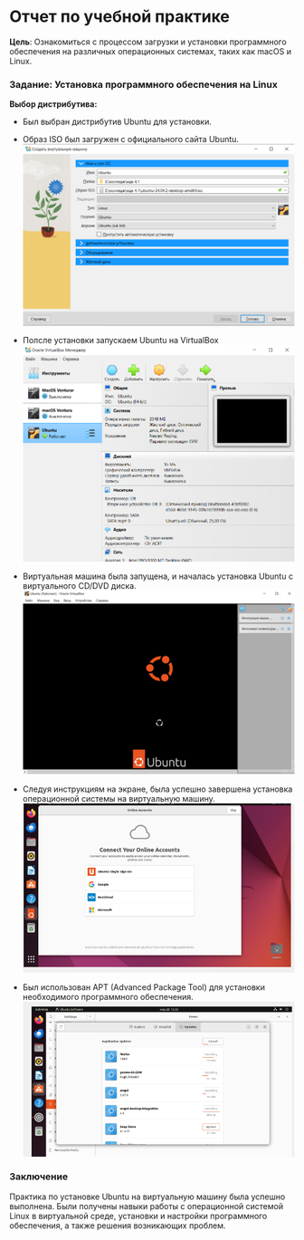 # Отчет по учебной практике
**Цель**: Ознакомиться с процессом загрузки и установки программного обеспечения на различных операционных системах, таких как macOS и Linux.
### Задание: Установка программного обеспечения на Linux
**Выбор дистрибутива:**

* Был выбран дистрибутив Ubuntu для установки.
* Образ ISO был загружен с официального сайта Ubuntu.
![alt text](U1.png)
* Полсле установки запускаем Ubuntu на VirtualBox
![alt text](U3.png)
* Виртуальная машина была запущена, и началась установка Ubuntu с виртуального CD/DVD диска.
![alt text](U2.png)
* Следуя инструкциям на экране, была успешно завершена установка операционной системы на виртуальную машину.
![alt text](U4.png)

* Был использован APT (Advanced Package Tool) для установки необходимого программного обеспечения.
![alt text](U5.png)
### Заключение
Практика по установке Ubuntu на виртуальную машину была успешно выполнена. Были получены навыки работы с операционной системой Linux в виртуальной среде, установки и настройки программного обеспечения, а также решения возникающих проблем.